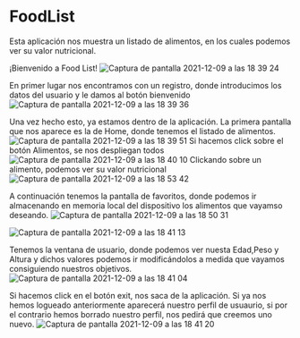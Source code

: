 # FoodList
Esta aplicación nos muestra un listado de alimentos, en los cuales podemos ver su valor nutricional.

¡Bienvenido a Food List!
![Captura de pantalla 2021-12-09 a las 18 39 24](https://user-images.githubusercontent.com/72436145/145448716-06ab86db-26f9-448e-9633-3485b1a4c1d0.png)

En primer lugar nos encontramos con un registro, donde introducimos los datos del usuario y le damos al botón bienvenido
![Captura de pantalla 2021-12-09 a las 18 39 36](https://user-images.githubusercontent.com/72436145/145448753-76fc7cbd-40d5-43b1-b521-9bd5818df2f9.png)

Una vez hecho esto, ya estamos dentro de la aplicación. La primera pantalla que nos aparece es la de Home, donde tenemos el listado de alimentos.
![Captura de pantalla 2021-12-09 a las 18 39 51](https://user-images.githubusercontent.com/72436145/145448773-013e167c-6d0e-42f1-a1f7-fab0171f7f5c.png)
Si hacemos click sobre el botón Alimentos, se nos despliegan todos
![Captura de pantalla 2021-12-09 a las 18 40 10](https://user-images.githubusercontent.com/72436145/145449056-70812836-0b5d-492a-942d-c25a19eeb220.png)
Clickando sobre un alimento, podemos ver su valor nutricional
![Captura de pantalla 2021-12-09 a las 18 53 42](https://user-images.githubusercontent.com/72436145/145449756-3f1459b9-71fb-49a4-9bd9-c90042b8afff.png)

A continuación tenemos la pantalla de favoritos, donde podemos ir almacenando en memoria local del dispositivo los alimentos que vayamso deseando.
![Captura de pantalla 2021-12-09 a las 18 50 31](https://user-images.githubusercontent.com/72436145/145449286-e0a33678-6703-45bd-905c-c4f476fd16bf.png)

![Captura de pantalla 2021-12-09 a las 18 41 13](https://user-images.githubusercontent.com/72436145/145448870-1a5e3c67-ce74-4b43-b35f-09f782de2506.png)

Tenemos la ventana de usuario, donde podemos ver nuesta Edad,Peso y Altura y dichos valores podemos ir modificándolos a medida que vayamos consiguiendo nuestros objetivos.
![Captura de pantalla 2021-12-09 a las 18 41 04](https://user-images.githubusercontent.com/72436145/145448862-ff0c9b5d-559b-4800-93c0-9761845045fc.png)

Si hacemos click en el botón exit, nos saca de la aplicación. Si ya nos hemos logueado anteriormente aparecerá nuestro perfil de usuaurio, si por el contrario hemos borrado nuestro perfil, nos pedirá que creemos uno nuevo.
![Captura de pantalla 2021-12-09 a las 18 41 20](https://user-images.githubusercontent.com/72436145/145448612-74c5afb9-db59-45b3-ab73-fe6528255065.png)

